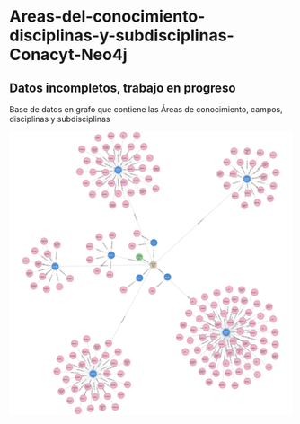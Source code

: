 # Areas-del-conocimiento-disciplinas-y-subdisciplinas-Conacyt-Neo4j

## Datos incompletos, trabajo en progreso
Base de datos en grafo que contiene las Áreas de conocimiento, campos, disciplinas y subdisciplinas

![graph database](https://github.com/amr205/Areas-del-conocimiento-disciplinas-y-subdisciplinas-Conacyt-Neo4j/blob/main/graph.png?raw=true)
